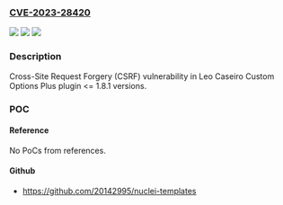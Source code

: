 ### [CVE-2023-28420](https://cve.mitre.org/cgi-bin/cvename.cgi?name=CVE-2023-28420)
![](https://img.shields.io/static/v1?label=Product&message=Custom%20Options%20Plus&color=blue)
![](https://img.shields.io/static/v1?label=Version&message=n%2Fa%3C%3D%201.8.1%20&color=brighgreen)
![](https://img.shields.io/static/v1?label=Vulnerability&message=CWE-352%20Cross-Site%20Request%20Forgery%20(CSRF)&color=brighgreen)

### Description

Cross-Site Request Forgery (CSRF) vulnerability in Leo Caseiro Custom Options Plus plugin <= 1.8.1 versions.

### POC

#### Reference
No PoCs from references.

#### Github
- https://github.com/20142995/nuclei-templates

